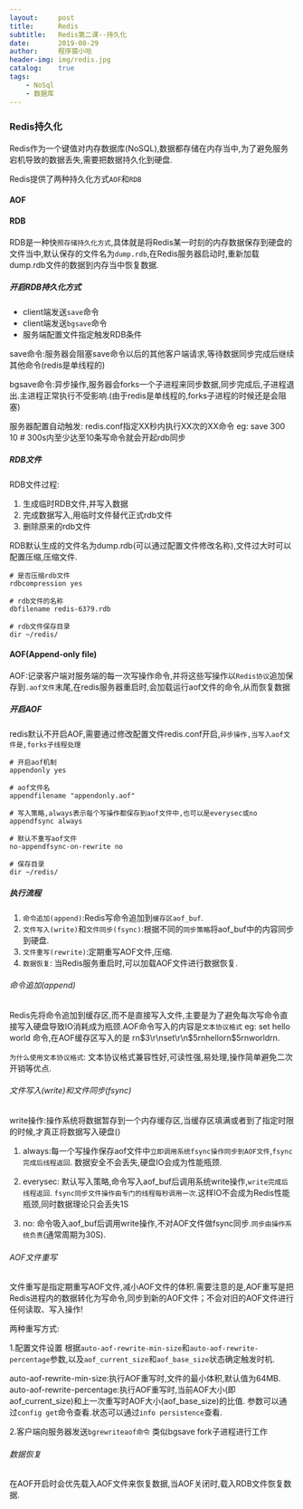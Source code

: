 ```yaml
---
layout:     post
title:      Redis
subtitle:   Redis第二课--持久化
date:       2019-08-29
author:     程序猿小哈
header-img: img/redis.jpg
catalog: 	true
tags:
    - NoSql
    - 数据库
---
```


### Redis持久化

Redis作为一个键值对内存数据库(NoSQL),数据都存储在内存当中,为了避免服务宕机导致的数据丢失,需要把数据持久化到硬盘.

Redis提供了两种持久化方式`AOF`和`RDB`


#### AOF


#### RDB
RDB是一种快`照存储持久化方式`,具体就是将Redis某一时刻的内存数据保存到硬盘的文件当中,默认保存的文件名为`dump.rdb`,在Redis服务器启动时,重新加载dump.rdb文件的数据到内存当中恢复数据.


##### 开启RDB持久化方式
+ client端发送`save`命令
+ client端发送`bgsave`命令
+ 服务端配置文件指定触发RDB条件

save命令:服务器会阻塞save命令以后的其他客户端请求,等待数据同步完成后继续其他命令(redis是单线程的)

bgsave命令:异步操作,服务器会forks一个子进程来同步数据,同步完成后,子进程退出.主进程正常执行不受影响.(由于redis是单线程的,forks子进程的时候还是会阻塞)

服务器配置自动触发: redis.conf指定XX秒内执行XX次的XX命令  eg: save 300 10  # 300s内至少达至10条写命令就会开起rdb同步

##### RDB文件
RDB文件过程:<br>
  1. 生成临时RDB文件,并写入数据 
  2. 完成数据写入,用临时文件替代正式rdb文件
  3. 删除原来的rdb文件
 
RDB默认生成的文件名为dump.rdb(可以通过配置文件修改名称),文件过大时可以配置压缩,压缩文件.

```
# 是否压缩rdb文件
rdbcompression yes

# rdb文件的名称
dbfilename redis-6379.rdb

# rdb文件保存目录
dir ~/redis/
``` 

#### AOF(Append-only file)

AOF:记录客户端对服务端的每一次写操作命令,并将这些写操作以`Redis协议`追加保存到`.aof文件`末尾,在redis服务器重启时,会加载运行aof文件的命令,从而恢复数据

##### 开启AOF
redis默认不开启AOF,需要通过修改配置文件redis.conf开启,`异步操作,当写入aof文件是,forks子线程处理`
```
# 开启aof机制
appendonly yes

# aof文件名
appendfilename "appendonly.aof"

# 写入策略,always表示每个写操作都保存到aof文件中,也可以是everysec或no
appendfsync always

# 默认不重写aof文件
no-appendfsync-on-rewrite no

# 保存目录
dir ~/redis/

```

##### 执行流程
1. `命令追加(append)`:Redis写命令追加到`缓存区aof_buf`.
2. `文件写入(write)`和`文件同步(fsync)`:根据不同的`同步策略`将aof_buf中的内容同步到硬盘.
3. `文件重写(rewrite)`:定期重写AOF文件,压缩.
4. `数据恢复`: 当Redis服务重启时,可以加载AOF文件进行数据恢复.

###### 命令追加(append)
Redis先将命令追加到缓存区,而不是直接写入文件,主要是为了避免每次写命令直接写入硬盘导致IO消耗成为瓶颈.AOF命令写入的内容是`文本协议格式` eg: set hello world 命令,在AOF缓存区写入的是 rn$3\r\nset\r\n$5rnhellorn$5rnworldrn.

`为什么使用文本协议格式`: 文本协议格式兼容性好,可读性强,易处理,操作简单避免二次开销等优点.

###### 文件写入(write)和文件同步(fsync)

write操作:操作系统将数据暂存到一个内存缓存区,当缓存区填满或者到了指定时限的时候,才真正将数据写入硬盘()

1. always:每一个写操作保存aof文件中`立即调用系统fsync操作同步到AOF文件`,`fsync完成后线程返回`.  数据安全不会丢失,硬盘IO会成为性能瓶颈.
 
2. everysec: 默认写入策略,命令写入aof_buf后调用系统write操作,`write完成后线程返回`. `fsync同步文件操作由专门的线程每秒调用一次`.这样IO不会成为Redis性能瓶颈,同时数据理论只会丢失1S
 
3. no: 命令吸入aof_buf后调用write操作,不对AOF文件做fsync同步.`同步由操作系统负责`(通常周期为30S).
 
###### AOF文件重写
文件重写是指定期重写AOF文件,减小AOF文件的体积.需要注意的是,AOF重写是把Redis进程内的数据转化为写命令,同步到新的AOF文件；不会对旧的AOF文件进行任何读取、写入操作!

两种重写方式:<br>

1.配置文件设置  根据`auto-aof-rewrite-min-size`和`auto-aof-rewrite-percentage`参数,以及`aof_current_size`和`aof_base_size`状态确定触发时机. 

auto-aof-rewrite-min-size:执行AOF重写时,文件的最小体积,默认值为64MB. 
auto-aof-rewrite-percentage:执行AOF重写时,当前AOF大小(即aof_current_size)和上一次重写时AOF大小(aof_base_size)的比值. 
参数可以通过`config get`命令查看.状态可以通过`info persistence`查看.

2.客户端向服务器发送`bgrewriteaof命令`  类似bgsave fork子进程进行工作

###### 数据恢复
在AOF开启时会优先载入AOF文件来恢复数据,当AOF关闭时,载入RDB文件恢复数据.






 
  











  

  